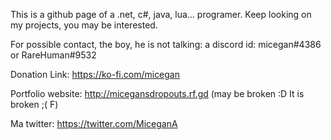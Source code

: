 This is a github page of a .net, c#, java, lua... programer. Keep looking on my projects, you may be interested.

For possible contact, the boy, he is not talking: a discord id: micegan#4386 or RareHuman#9532

Donation Link: https://ko-fi.com/micegan

Portfolio website: http://micegansdropouts.rf.gd (may be broken :D It is broken ;( F)

Ma twitter: https://twitter.com/MiceganA

<!---
micegan/micegan is a ✨ special ✨ repository because its `README.md` (this file) appears on your GitHub profile.
You can click the Preview link to take a look at your changes.
--->
